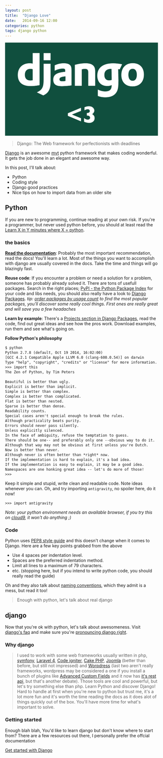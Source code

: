 ```yaml
---
layout: post
title:  "Django Love"
date:   2014-09-16 12:00
categories: python
tags: django python
---
```


![django-love](/images/django-love.jpg)

> Django: The Web framework for perfectionists with deadlines

<!-- more -->

[Django](https://djangoproject.com) is an awesome [mvt](https://docs.djangoproject.com/en/dev/faq/general/#django-appears-to-be-a-mvc-framework-but-you-call-the-controller-the-view-and-the-view-the-template-how-come-you-don-t-use-the-standard-names) python framework that makes coding wonderful. It gets the job done in an elegant and awesome way.

In this post, I'll talk about:

* Python
* Coding style
* Django <span class="label label-info">good practices</span>
* Nice tips on how to import data from an older site

## Python

If you are new to programming, continue reading at your own risk. If you're a programmer, but never used python before, you should at least read the [Learn X in Y minutes where X = python](http://learnxinyminutes.com/docs/python/).

### the basics

**[Read the documentation](https://docs.djangoproject.com/en/dev/)**: Probably the most important recommendation, read the docs! You'll learn a lot. Most of the things you want to accomplish with django are usually covered in the docs. Take the time and things will go blazingly fast.

**Reuse code**: If you encounter a problem or need a solution for x problem, someone has probably already solved it. There are tons of usefull packages. Search in the right places; [PyPI - the Python Package Index](https://pypi.python.org/pypi) for your code and libs needs, you should also really have a look to [Django Packages](https://www.djangopackages.com/). *tip: [order packages by usage count](https://www.djangopackages.com/categories/apps/?sort=usage_count) to find the most popular packages, you'll discover some really cool things. First ones are really great and will save you a few headaches*

**Learn by example**: There's a [Projects section in Django Packages](https://www.djangopackages.com/categories/projects/?sort=usage_count), read the code, find out great ideas and see how the pros work. Download examples, run them and see what's going on.

**Follow Python's philosophy**

    $ python
    Python 2.7.8 (default, Oct 19 2014, 16:02:00)
    [GCC 4.2.1 Compatible Apple LLVM 6.0 (clang-600.0.54)] on darwin
    Type "help", "copyright", "credits" or "license" for more information.
    >>> import this
    The Zen of Python, by Tim Peters

    Beautiful is better than ugly.
    Explicit is better than implicit.
    Simple is better than complex.
    Complex is better than complicated.
    Flat is better than nested.
    Sparse is better than dense.
    Readability counts.
    Special cases aren't special enough to break the rules.
    Although practicality beats purity.
    Errors should never pass silently.
    Unless explicitly silenced.
    In the face of ambiguity, refuse the temptation to guess.
    There should be one-- and preferably only one --obvious way to do it.
    Although that way may not be obvious at first unless you're Dutch.
    Now is better than never.
    Although never is often better than *right* now.
    If the implementation is hard to explain, it's a bad idea.
    If the implementation is easy to explain, it may be a good idea.
    Namespaces are one honking great idea -- let's do more of those!
    >>>

Keep it simple and stupid, write clean and readable code. Note ideas whenever you can. Oh, and try importing `antigravity`, no spoiler here, do it now!

    >>> import antigravity

_Note: your python environment needs an available browser, if you try this on [cloud9](https://c9.io/), it won't do anything ;)_

### Code

Python uses [PEP8 style guide](https://www.python.org/dev/peps/pep-0008/) and this doesn't change when it comes to Django.
Here are a few key points grabbed from the above
* Use 4 spaces per indentation level.
* Spaces are the preferred indentation method.
* Limit all lines to a maximum of 79 characters.
* etc. (stopping here, but if you intend to write python code, you should really read the guide)

Oh and they also talk about [naming conventions](https://www.python.org/dev/peps/pep-0008/#naming-conventions), which they admit is a mess, but read it too!

> Enough with python, let's talk about real django

## django

Now that you're ok with python, let's talk about awesomeness. Visit [django's faq](https://docs.djangoproject.com/en/dev/faq/) and make sure you're [pronouncing django right](http://red-bean.com/~adrian/django_pronunciation.mp3).

### Why django

> I used to work with some web frameworks usually written in php, [symfony](http://symfony.com/), [Laravel 4](http://laravel.com/), [Code igniter](http://www.codeigniter.com/), [Cake PHP](http://cakephp.org/), [Joomla](http://www.joomla.org/) (better than before, but still not impressed) and [Worpdress](https://wordpress.org/) (last two aren't really frameworks, wordpress may be considered a one if you install a bunch of plugins like [Advanced Custom Fields](https://wordpress.org/plugins/advanced-custom-fields/) and it now has [it's rest api](https://wordpress.org/plugins/json-rest-api/), but that's another debate). Those tools are cool and powerful, but let's try something else than php. Learn Python and discover Django! Hard to handle at first when you're new to python but trust me, it's a lot more fun and it's worth the time reading the docs as it does alot of things quickly out of the box. You'll have more time for what's important to solve.

### Getting started

Enough blah blah, You'd like to learn django but don't know where to start from? There are a few resources out there, I personally prefer the offcial documentation

<a class="btn primary-btn btn-lg" href="" title="Get started with Django">Get started with Django</a>